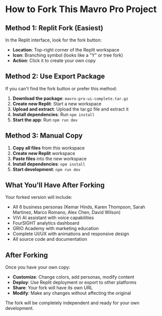 # How to Fork This Mavro Pro Project

## Method 1: Replit Fork (Easiest)

In the Replit interface, look for the fork button:
- **Location**: Top-right corner of the Replit workspace
- **Icon**: Branching symbol (looks like a "Y" or tree fork)
- **Action**: Click it to create your own copy

## Method 2: Use Export Package

If you can't find the fork button or prefer this method:

1. **Download the package**: `mavro-pro-ui-complete.tar.gz`
2. **Create new Replit**: Start a new workspace
3. **Upload and extract**: Upload the tar.gz file and extract it
4. **Install dependencies**: Run `npm install`
5. **Start the app**: Run `npm run dev`

## Method 3: Manual Copy

1. **Copy all files** from this workspace
2. **Create new Replit** workspace
3. **Paste files** into the new workspace
4. **Install dependencies**: `npm install`
5. **Start development**: `npm run dev`

## What You'll Have After Forking

Your forked version will include:
- All 6 business personas (Kemar Hinds, Karen Thompson, Sarah Martinez, Marco Romano, Alex Chen, David Wilson)
- ViVi AI assistant with voice capabilities
- FourSIGHT analytics dashboard
- GRIO Academy with marketing education
- Complete UI/UX with animations and responsive design
- All source code and documentation

## After Forking

Once you have your own copy:
- **Customize**: Change colors, add personas, modify content
- **Deploy**: Use Replit deployment or export to other platforms
- **Share**: Your fork will have its own URL
- **Modify**: Make any changes without affecting the original

The fork will be completely independent and ready for your own development.